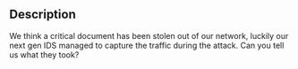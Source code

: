 
## Description
We think a critical document has been stolen out of our network, luckily our next gen IDS managed to capture the traffic during the attack. Can you tell us what they took? 